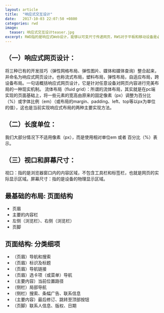 ```yaml
---
layout: article
title:  "响应式交互设计"
date:   2017-10-03 22:07:50 +0800
categories: rwd 
image:
  teaser: 响应式交互设计teaser.jpg
excerpt: RWD指的是响应式Web设计，能够以可变尺寸传递网页，RWS对于平板和移动设备是必需的。
---
```



## （一）响应式网页设计：
将三种已有的开发技巧（弹性网格布局、弹性图片、媒体和媒体查询）整合起来，并命名为响应式网页设计。也称流式布局，塑料布局，弹性布局，自适应布局，跨设备布局。一句话概括响应式网页设计，它是针对任意设备对网页内容进行完美布局的一种现实机制。
流体布局（fluid grid）：所谓的流体布局，其实就是在pc端实现的页面基础上，将一些元素的宽高由原来的固定像素（px）调整为百分比（%）或字体比例（em）（或布局的margin、padding、left、top等以px为单位的值），这也是当前实现响应式布局的两种主要实现方法。

## （二）长度单位：
我们大部分情况下不适用像素（px），而是使用相对单位em 或者 百分比（%）表示。

## （三）视口和屏幕尺寸：
视口：指的是浏览器窗口内的内容区域，不包含工具栏和标签栏，也就是网页的实际显示区域。屏幕尺寸：指的是设备的物理显示区域。

## 最基础的布局: 页面结构

- 页眉
- 主要的内容栏
- 左侧（浏览栏）、右侧（浏览栏）
- 页脚

## 页面结构: 分类细项

- （页眉）导航和搜索
- （页眉）标识及标题
- （页眉）导航链接
- （页眉）选卡项（或菜单）导航
- （主要内容）当前位置路径
- （侧栏）局部导航
- （侧栏）搜索、条幅广告、联系信息
- （主要内容）最后修订、跳转至顶部按钮
- （页脚）联系人信息、版权、日期
